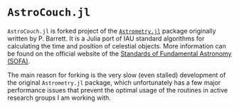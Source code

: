 # `AstroCouch.jl`

`AstroCouch.jl` is forked project of the [`Astrometry.jl`](https://github.com/barrettp/Astrometry.jl)
package originally written by P. Barrett. It is a Julia port of IAU standard algorithms for
calculating the time and position of celestial objects.
More information can be found on the official website of the
[Standards of Fundamental Astronomy (SOFA)](https://www.iausofa.org).

The main reason for forking is the very slow (even stalled) development of the original
`Astrometry.jl` package, which unfortunately has a few major performance issues that prevent
the optimal usage of the routines in active research groups I am working with.
